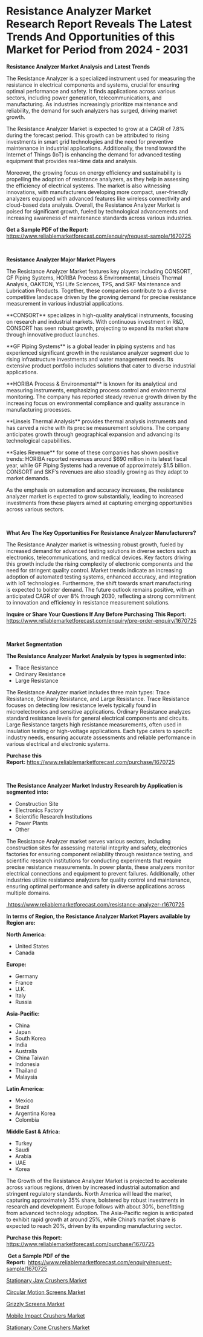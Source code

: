 <p><h1>Resistance Analyzer Market Research Report Reveals The Latest Trends And Opportunities of this Market for Period from 2024 - 2031</h1></p><p><strong>Resistance Analyzer Market Analysis and Latest Trends</strong></p>
<p><p>The Resistance Analyzer is a specialized instrument used for measuring the resistance in electrical components and systems, crucial for ensuring optimal performance and safety. It finds applications across various sectors, including power generation, telecommunications, and manufacturing. As industries increasingly prioritize maintenance and reliability, the demand for such analyzers has surged, driving market growth.</p><p>The Resistance Analyzer Market is expected to grow at a CAGR of 7.8% during the forecast period. This growth can be attributed to rising investments in smart grid technologies and the need for preventive maintenance in industrial applications. Additionally, the trend toward the Internet of Things (IoT) is enhancing the demand for advanced testing equipment that provides real-time data and analysis. </p><p>Moreover, the growing focus on energy efficiency and sustainability is propelling the adoption of resistance analyzers, as they help in assessing the efficiency of electrical systems. The market is also witnessing innovations, with manufacturers developing more compact, user-friendly analyzers equipped with advanced features like wireless connectivity and cloud-based data analysis. Overall, the Resistance Analyzer Market is poised for significant growth, fueled by technological advancements and increasing awareness of maintenance standards across various industries.</p></p>
<p><strong>Get a Sample PDF of the Report:&nbsp;</strong> <a href="https://www.reliablemarketforecast.com/enquiry/request-sample/1670725?utm_campaign=1167&utm_medium=2&utm_source=Github&utm_content=ia&utm_term=20122024&utm_id=resistance-analyzer">https://www.reliablemarketforecast.com/enquiry/request-sample/1670725</a></p>
<p>&nbsp;</p>
<p><strong>Resistance Analyzer Major Market Players</strong></p>
<p><p>The Resistance Analyzer Market features key players including CONSORT, GF Piping Systems, HORIBA Process & Environmental, Linseis Thermal Analysis, OAKTON, YSI Life Sciences, TPS, and SKF Maintenance and Lubrication Products. Together, these companies contribute to a diverse competitive landscape driven by the growing demand for precise resistance measurement in various industrial applications.</p><p>**CONSORT** specializes in high-quality analytical instruments, focusing on research and industrial markets. With continuous investment in R&D, CONSORT has seen robust growth, projecting to expand its market share through innovative product launches.</p><p>**GF Piping Systems** is a global leader in piping systems and has experienced significant growth in the resistance analyzer segment due to rising infrastructure investments and water management needs. Its extensive product portfolio includes solutions that cater to diverse industrial applications.</p><p>**HORIBA Process & Environmental** is known for its analytical and measuring instruments, emphasizing process control and environmental monitoring. The company has reported steady revenue growth driven by the increasing focus on environmental compliance and quality assurance in manufacturing processes.</p><p>**Linseis Thermal Analysis** provides thermal analysis instruments and has carved a niche with its precise measurement solutions. The company anticipates growth through geographical expansion and advancing its technological capabilities.</p><p>**Sales Revenue** for some of these companies has shown positive trends: HORIBA reported revenues around $690 million in its latest fiscal year, while GF Piping Systems had a revenue of approximately $1.5 billion. CONSORT and SKF’s revenues are also steadily growing as they adapt to market demands.</p><p>As the emphasis on automation and accuracy increases, the resistance analyzer market is expected to grow substantially, leading to increased investments from these players aimed at capturing emerging opportunities across various sectors.</p></p>
<p>&nbsp;</p>
<p><strong>What Are The Key Opportunities For Resistance Analyzer Manufacturers?</strong></p>
<p><p>The Resistance Analyzer market is witnessing robust growth, fueled by increased demand for advanced testing solutions in diverse sectors such as electronics, telecommunications, and medical devices. Key factors driving this growth include the rising complexity of electronic components and the need for stringent quality control. Market trends indicate an increasing adoption of automated testing systems, enhanced accuracy, and integration with IoT technologies. Furthermore, the shift towards smart manufacturing is expected to bolster demand. The future outlook remains positive, with an anticipated CAGR of over 8% through 2030, reflecting a strong commitment to innovation and efficiency in resistance measurement solutions.</p></p>
<p><strong>Inquire or Share Your Questions If Any Before Purchasing This Report:</strong> <a href="https://www.reliablemarketforecast.com/enquiry/pre-order-enquiry/1670725?utm_campaign=1167&utm_medium=2&utm_source=Github&utm_content=ia&utm_term=20122024&utm_id=resistance-analyzer">https://www.reliablemarketforecast.com/enquiry/pre-order-enquiry/1670725</a></p>
<p>&nbsp;</p>
<p><strong>Market Segmentation</strong></p>
<p><strong>The Resistance Analyzer Market Analysis by types is segmented into:</strong></p>
<p><ul><li>Trace Resistance</li><li>Ordinary Resistance</li><li>Large Resistance</li></ul></p>
<p><p>The Resistance Analyzer market includes three main types: Trace Resistance, Ordinary Resistance, and Large Resistance. Trace Resistance focuses on detecting low resistance levels typically found in microelectronics and sensitive applications. Ordinary Resistance analyzes standard resistance levels for general electrical components and circuits. Large Resistance targets high resistance measurements, often used in insulation testing or high-voltage applications. Each type caters to specific industry needs, ensuring accurate assessments and reliable performance in various electrical and electronic systems.</p></p>
<p><strong>Purchase this Report:&nbsp;</strong><a href="https://www.reliablemarketforecast.com/purchase/1670725?utm_campaign=1167&utm_medium=2&utm_source=Github&utm_content=ia&utm_term=20122024&utm_id=resistance-analyzer">https://www.reliablemarketforecast.com/purchase/1670725</a></p>
<p>&nbsp;</p>
<p><strong>The Resistance Analyzer Market Industry Research by Application is segmented into:</strong></p>
<p><ul><li>Construction Site</li><li>Electronics Factory</li><li>Scientific Research Institutions</li><li>Power Plants</li><li>Other</li></ul></p>
<p><p>The Resistance Analyzer market serves various sectors, including construction sites for assessing material integrity and safety, electronics factories for ensuring component reliability through resistance testing, and scientific research institutions for conducting experiments that require precise resistance measurements. In power plants, these analyzers monitor electrical connections and equipment to prevent failures. Additionally, other industries utilize resistance analyzers for quality control and maintenance, ensuring optimal performance and safety in diverse applications across multiple domains.</p></p>
<p><a href="https://www.reliablemarketforecast.com/resistance-analyzer-r1670725?utm_campaign=1167&utm_medium=2&utm_source=Github&utm_content=ia&utm_term=20122024&utm_id=resistance-analyzer">&nbsp;https://www.reliablemarketforecast.com/resistance-analyzer-r1670725</a></p>
<p><strong>In terms of Region, the Resistance Analyzer Market Players available by Region are:</strong></p>
<p>
    <p> <strong> North America: </strong>
        <ul>
            <li>United States</li>
            <li>Canada</li>
        </ul>
        </p> 
    <p> <strong> Europe: </strong>
        <ul>
            <li>Germany</li>
            <li>France</li>
            <li>U.K.</li>
            <li>Italy</li>
            <li>Russia</li>
        </ul>
        </p> 
    <p> <strong> Asia-Pacific: </strong>
        <ul>
            <li>China</li>
            <li>Japan</li>
            <li>South Korea</li>
            <li>India</li>
            <li>Australia</li>
            <li>China Taiwan</li>
            <li>Indonesia</li>
            <li>Thailand</li>
            <li>Malaysia</li>
        </ul>
        </p> 
    <p> <strong> Latin America: </strong>
        <ul>
            <li>Mexico</li>
            <li>Brazil</li>
            <li>Argentina Korea</li>
            <li>Colombia</li>
        </ul>
        </p> 
    <p> <strong> Middle East & Africa: </strong>
        <ul>
            <li>Turkey</li>
            <li>Saudi</li>
            <li>Arabia</li>
            <li>UAE</li>
            <li>Korea</li>
        </ul>
    </p>
    </p>
<p><p>The Growth of the Resistance Analyzer Market is projected to accelerate across various regions, driven by increased industrial automation and stringent regulatory standards. North America will lead the market, capturing approximately 35% share, bolstered by robust investments in research and development. Europe follows with about 30%, benefitting from advanced technology adoption. The Asia-Pacific region is anticipated to exhibit rapid growth at around 25%, while China’s market share is expected to reach 20%, driven by its expanding manufacturing sector.</p></p>
<p><strong>Purchase this Report: </strong><a href="https://www.reliablemarketforecast.com/purchase/1670725?utm_campaign=1167&utm_medium=2&utm_source=Github&utm_content=ia&utm_term=20122024&utm_id=resistance-analyzer">https://www.reliablemarketforecast.com/purchase/1670725</a></p>
<p>&nbsp;<strong>Get a Sample PDF of the Report:&nbsp;&nbsp;</strong><a href="https://www.reliablemarketforecast.com/enquiry/request-sample/1670725?utm_campaign=1167&utm_medium=2&utm_source=Github&utm_content=ia&utm_term=20122024&utm_id=resistance-analyzer">https://www.reliablemarketforecast.com/enquiry/request-sample/1670725</a></p>
<p><strong></strong></p>
<p><p><a href="https://www.linkedin.com/pulse/stationary-jaw-crushers-market-analysis-global-opportunities-mxzoe?utm_campaign=1167&utm_medium=2&utm_source=Github&utm_content=ia&utm_term=20122024&utm_id=resistance-analyzer">Stationary Jaw Crushers Market</a></p><p><a href="https://www.linkedin.com/pulse/market-report-covering-circular-motion-screensmarket-share-n2ete?utm_campaign=1167&utm_medium=2&utm_source=Github&utm_content=ia&utm_term=20122024&utm_id=resistance-analyzer">Circular Motion Screens Market</a></p><p><a href="https://www.linkedin.com/pulse/dynamics-revenue-generation-grizzly-screens-market-cagr-rd99e?utm_campaign=1167&utm_medium=2&utm_source=Github&utm_content=ia&utm_term=20122024&utm_id=resistance-analyzer">Grizzly Screens Market</a></p><p><a href="https://www.linkedin.com/pulse/examining-mobile-impact-crushers-market-analyzing-competitors-0yn1e?utm_campaign=1167&utm_medium=2&utm_source=Github&utm_content=ia&utm_term=20122024&utm_id=resistance-analyzer">Mobile Impact Crushers Market</a></p><p><a href="https://www.linkedin.com/pulse/in-depth-stationary-cone-crushers-market-research-comprehensive-je7pe?utm_campaign=1167&utm_medium=2&utm_source=Github&utm_content=ia&utm_term=20122024&utm_id=resistance-analyzer">Stationary Cone Crushers Market</a></p></p>